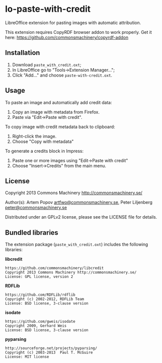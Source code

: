 lo-paste-with-credit
====================

LibreOffice extension for pasting images with automatic attribution.

This extension requires CopyRDF browser addon to work properly. Get it here:
https://github.com/commonsmachinery/copyrdf-addon

Installation
------------

1. Download `paste_with_credit.oxt`;
1. In LibreOffice go to "Tools->Extension Manager...";
2. Click "Add..."  and choose `paste-with-credit.oxt`.

Usage
-----

To paste an image and automatically add credit data:

1. Copy an image with metadata from Firefox.
2. Paste via "Edit->Paste with credit".

To copy image with credit metadata back to clipboard:

1. Right-click the image.
2. Choose "Copy with metadata"

To generate a credits block in Impress:

1. Paste one or more images using "Edit->Paste with credit"
2. Choose "Insert->Credits" from the main menu.

License
-------

Copyright 2013 Commons Machinery http://commonsmachinery.se/

Author(s): Artem Popov <artfwo@commonsmachinery.se>,
           Peter Liljenberg <peter@commonsmachinery.se>

Distributed under an GPLv2 license, please see the LICENSE file for details.

Bundled libraries
-----------------

The extension package (`paste_with_credit.oxt`) includes the following libraries:

**libcredit**

    https://github.com/commonsmachinery/libcredit
    Copyright 2013 Commons Machinery http://commonsmachinery.se/
    License: GPL license, version 2

**RDFLib**

    https://github.com/RDFLib/rdflib
    Copyright (c) 2002-2012, RDFLib Team
    License: BSD license, 3-clause version

**isodate**

    https://github.com/gweis/isodate
    Copyright 2009, Gerhard Weis
    License: BSD license, 3-clause version

**pyparsing**

    http://sourceforge.net/projects/pyparsing/
    Copyright (c) 2003-2013  Paul T. McGuire
    License: MIT license
